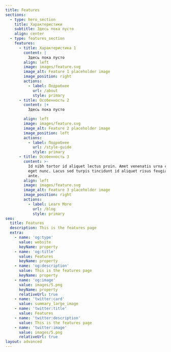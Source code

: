 ```yaml
---
title: Features
sections:
  - type: hero_section
    title: Характеристики
    subtitle: Здесь пока пусто
    align: center
  - type: features_section
    features:
      - title: Характеристика 1
        content: |
          Здесь пока пусто
        align: left
        image: images/feature.svg
        image_alt: Feature 1 placeholder image
        image_position: right
        actions:
          - label: Подробнее
            url: /about
            style: primary
      - title: Особенность 2
        content: |+
          Здесь пока пусто

        align: left
        image: images/feature.svg
        image_alt: Feature 2 placeholder image
        image_position: left
        actions:
          - label: Подробнее
            url: /style-guide
            style: primary
      - title: Особенность 3
        content: >-
          Id nibh tortor id aliquet lectus proin. Amet venenatis urna cursus
          eget nunc. Lacus sed turpis tincidunt id aliquet risus feugiat in
          ante.
        align: left
        image: images/feature.svg
        image_alt: Feature 3 placeholder image
        image_position: right
        actions:
          - label: Learn More
            url: /blog
            style: primary
seo:
  title: Features
  description: This is the features page
  extra:
    - name: 'og:type'
      value: website
      keyName: property
    - name: 'og:title'
      value: Features
      keyName: property
    - name: 'og:description'
      value: This is the features page
      keyName: property
    - name: 'og:image'
      value: images/5.png
      keyName: property
      relativeUrl: true
    - name: 'twitter:card'
      value: summary_large_image
    - name: 'twitter:title'
      value: Features
    - name: 'twitter:description'
      value: This is the features page
    - name: 'twitter:image'
      value: images/5.png
      relativeUrl: true
layout: advanced
---
```

